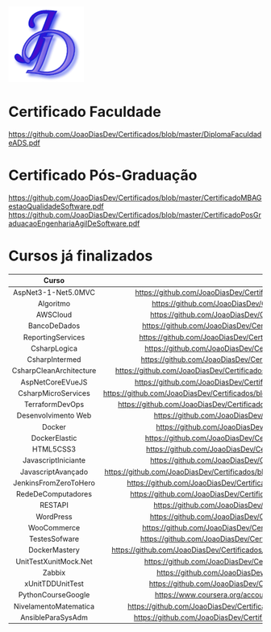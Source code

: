 [![Header](https://github.com/JoaoDiasDev/JoaoDiasDev/blob/main/logoX1.png "Header")](https://github.com/joaodiasdev/)

# Certificado Faculdade
https://github.com/JoaoDiasDev/Certificados/blob/master/DiplomaFaculdadeADS.pdf

# Certificado Pós-Graduação
https://github.com/JoaoDiasDev/Certificados/blob/master/CertificadoMBAGestaoQualidadeSoftware.pdf
https://github.com/JoaoDiasDev/Certificados/blob/master/CertificadoPosGraduacaoEngenhariaAgilDeSoftware.pdf

# Cursos já finalizados

|       Curso            |                            Certificado                                                                      |
|:----------------------:|:-----------------------------------------------------------------------------------------------------------:|
|  AspNet3-1-Net5.0MVC   | https://github.com/JoaoDiasDev/Certificados/blob/master/CertificadoAspNet3-1-Net5.0.pdf                     |
|     Algoritmo          | https://github.com/JoaoDiasDev/Certificados/blob/master/CertificadoAlgoritmo.pdf                            |
|      AWSCloud          | https://github.com/JoaoDiasDev/Certificados/blob/master/CertificadoAWSCloud.pdf                             |
|    BancoDeDados        | https://github.com/JoaoDiasDev/Certificados/blob/master/CertificadoBancoDeDados.pdf                         |
| ReportingServices      | https://github.com/JoaoDiasDev/Certificados/blob/master/CertificadoReportingService.pdf                     |
|    CsharpLogica        | https://github.com/JoaoDiasDev/Certificados/blob/master/CertificadoCsharpLogica.pdf                         |
|    CsharpIntermed      | https://github.com/JoaoDiasDev/Certificados/blob/master/CertificadoCsharpIntermed.pdf                       |
| CsharpCleanArchitecture| https://github.com/JoaoDiasDev/Certificados/blob/master/CertificadoArchitectureCsharpAspNetCore.pdf         |
| AspNetCoreEVueJS       | https://github.com/JoaoDiasDev/Certificados/blob/master/CertificadoAspNetCoreEVueJS.pdf                     |
| CsharpMicroServices    | https://github.com/JoaoDiasDev/Certificados/blob/master/CertificadoMicroServicesNet6.0RabbitMQeOcelot.pdf   |
|  TerraformDevOps       | https://github.com/JoaoDiasDev/Certificados/blob/master/CertificadoTerraformAWSSREIACDevOps.pdf             |
|  Desenvolvimento Web   | https://github.com/JoaoDiasDev/Certificados/blob/master/CertificadoDevWeb.pdf                               |
|       Docker           | https://github.com/JoaoDiasDev/Certificados/blob/master/CertificadoDocker.pdf                               |
|   DockerElastic        | https://github.com/JoaoDiasDev/Certificados/blob/master/CertificadoDockerElastic.pdf                        |
|     HTML5CSS3          | https://github.com/JoaoDiasDev/Certificados/blob/master/CertificadoHTML5CSS3.pdf                            |
| JavascriptIniciante    | https://github.com/JoaoDiasDev/Certificados/blob/master/CertificadoJavaScript.pdf                           |
| JavascriptAvançado     | https://github.com/JoaoDiasDev/Certificados/blob/master/CertificadoJavascriptAvan%C3%A7adoFullStack.pdf     |
| JenkinsFromZeroToHero  | https://github.com/JoaoDiasDev/Certificados/blob/master/CertificadoJenkinsFromZeroToHero.pdf                |
| RedeDeComputadores     | https://github.com/JoaoDiasDev/Certificados/blob/master/CertificadoRedeDeComputadores.pdf                   |
|      RESTAPI           | https://github.com/JoaoDiasDev/Certificados/blob/master/CertificadoRESTAPI.pdf                              |
|     WordPress          | https://github.com/JoaoDiasDev/Certificados/blob/master/CertificadoWordPress.pdf                            |
|    WooCommerce         | https://github.com/JoaoDiasDev/Certificados/blob/master/CertificadoWooCommerce.pdf                          |
|    TestesSofware       | https://github.com/JoaoDiasDev/Certificados/blob/master/CertificadoTestesSoftwares.pdf                      |
|    DockerMastery       | https://github.com/JoaoDiasDev/Certificados/blob/master/CertificadoDockerMasterySwarmKubernetes.pdf         |
|  UnitTestXunitMock.Net | https://github.com/JoaoDiasDev/Certificados/blob/master/CertificadoXunitMockNet.pdf                         |
|      Zabbix            | https://github.com/JoaoDiasDev/Certificados/blob/master/CertificadoZabbix.pdf                               |
|  xUnitTDDUnitTest      | https://github.com/JoaoDiasDev/Certificados/blob/master/CertificadoTDDDotNet.pdf                            |
|  PythonCourseGoogle    | https://www.coursera.org/account/accomplishments/certificate/HYPZGU9SFBK3                                   |
|  NivelamentoMatematica | https://github.com/JoaoDiasDev/Certificados/blob/master/CertificadoNivelamentoMatematica.pdf                |
|  AnsibleParaSysAdm     |  https://github.com/JoaoDiasDev/Certificados/blob/master/CertificadoAnsibleParaSysADM.pdf                   |

